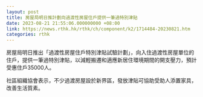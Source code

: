 ```yaml
---
layout: post
title: 房屋局明日推計劃向過渡性房屋住戶提供一筆過特別津貼
date: 2023-08-21 21:55:06.000000000 +08:00
link: https://news.rthk.hk/rthk/ch/component/k2/1714484-20230821.htm
categories: rthk
---
```


房屋局明日推出「過渡性房屋住戶特別津貼試驗計劃」，向入住過渡性房屋單位的住戶，提供一筆過特別津貼，以減輕搬遷和適應新居住環境期間的開支壓力，預計受惠住戶35000人。

社區組織協會表示，不少過渡房屋設於新界區，發放津貼可協助受助人添置家具，改善生活質素。
